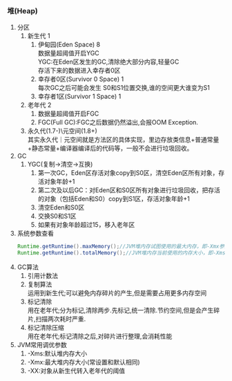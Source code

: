  ### 堆(Heap)
1. 分区    
    1. 新生代 1  
        1. 伊甸园(Eden Space) 8  
            数据量超阈值开启YGC  
            YGC:在Eden区发生的GC,清除绝大部分内容,轻量GC  
            存活下来的数据进入幸存者0区
        2. 幸存者0区(Survivor 0 Space) 1  
            每次GC之后可能会发生 S0和S1位置交换,谁的空间更大谁变为S1
        3. 幸存者1区(Survivor 1 Space) 1
    2. 老年代 2  
        1. 数据量超阈值开启FGC  
        2. FGC(Full GC):FGC之后数据仍然溢出,会报OOM Exception.  
    3. 永久代(1.7-)\元空间(1.8+)  
        其实永久代｜元空间就是方法区的具体实现，里边存放类信息+普通常量+静态常量+编译器编译后的代码等，一般不会进行垃圾回收。
2. GC
    1. YGC(复制->清空->互换)  
        1. 第一次GC，Eden区存活对象copy到S0区，清空Eden区所有对象，存活对象年龄+1  
        2. 第二次及以后GC：对Eden区和S0区所有对象进行垃圾回收，把存活的对象（包括Eden和S0）copy到S1区，存活对象年龄+1  
        3. 清空Eden和S0区  
        4. 交换S0和S1区  
        5. 如果有对象年龄超过15，移入老年区
3. 系统参数查看
   ```java
   Runtime.getRuntime().maxMemory();//JVM堆内存试图使用的最大内存，即-Xmx参数值
   Runtime.getRuntime().totalMemory();//JVM堆内存当前使用的内存大小，即-Xms参数值
   ```
4. GC算法  
    1. 引用计数法  
    2. 复制算法  
        运用到新生代;可以避免内存碎片的产生,但是需要占用更多内存空间  
    3. 标记清除  
        用在老年代;分为标记,清除两步.先标记,统一清除.节约空间,但是会产生碎片,扫描两次耗时严重.
    4. 标记清除压缩  
        用在老年代;标记清除之后,对碎片进行整理,会消耗性能
5. JVM常用调优参数  
    1. -Xms:默认堆内存大小
    2. -Xmx:最大堆内存大小(常设置和默认相同)
    3. -XX:对象从新生代转入老年代的阈值
